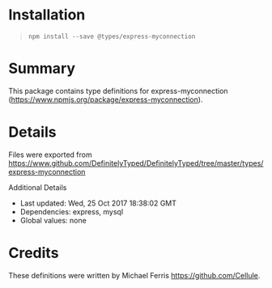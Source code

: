 # Installation
> `npm install --save @types/express-myconnection`

# Summary
This package contains type definitions for express-myconnection (https://www.npmjs.org/package/express-myconnection).

# Details
Files were exported from https://www.github.com/DefinitelyTyped/DefinitelyTyped/tree/master/types/express-myconnection

Additional Details
 * Last updated: Wed, 25 Oct 2017 18:38:02 GMT
 * Dependencies: express, mysql
 * Global values: none

# Credits
These definitions were written by Michael Ferris <https://github.com/Cellule>.
